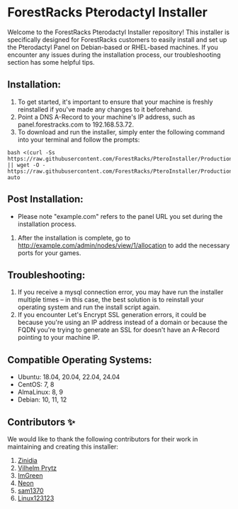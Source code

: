 # ForestRacks Pterodactyl Installer
Welcome to the ForestRacks Pterodactyl Installer repository! This installer is specifically designed for ForestRacks customers to easily install and set up the Pterodactyl Panel on Debian-based or RHEL-based machines. If you encounter any issues during the installation process, our troubleshooting section has some helpful tips.

## Installation:
1) To get started, it's important to ensure that your machine is freshly reinstalled if you've made any changes to it beforehand. 
2) Point a DNS A-Record to your machine's IP address, such as panel.forestracks.com to 192.168.53.72.
3) To download and run the installer, simply enter the following command into your terminal and follow the prompts:
```
bash <(curl -Ss https://raw.githubusercontent.com/ForestRacks/PteroInstaller/Production/install.sh || wget -O - https://raw.githubusercontent.com/ForestRacks/PteroInstaller/Production/install.sh) auto
```
## Post Installation:
* Please note "example.com" refers to the panel URL you set during the installation process.
1) After the installation is complete, go to http://example.com/admin/nodes/view/1/allocation to add the necessary ports for your games.

## Troubleshooting:
1) If you receive a mysql connection error, you may have run the installer multiple times – in this case, the best solution is to reinstall your operating system and run the install script again.
2) If you encounter Let's Encrypt SSL generation errors, it could be because you're using an IP address instead of a domain or because the FQDN you're trying to generate an SSL for doesn't have an A-Record pointing to your machine IP.

## Compatible Operating Systems:
* Ubuntu: 18.04, 20.04, 22.04, 24.04
* CentOS: 7, 8
* AlmaLinux: 8, 9
* Debian: 10, 11, 12

## Contributors ✨

We would like to thank the following contributors for their work in maintaining and creating this installer:
1) [Zinidia](https://github.com/Zinidia)
2) [Vilhelm Prytz](https://github.com/vilhelmprytz)
3) [ImGreen](https://github.com/GreenDiscord)
3) [Neon](https://github.com/DeveloperNeon)
4) [sam1370](https://github.com/sam1370)
5) [Linux123123](https://github.com/Linux123123)
